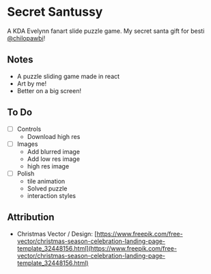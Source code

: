 # Secret Santussy

A KDA Evelynn fanart slide puzzle game. My secret santa gift for besti [@chilopawbi](https://www.twitter.com/chilopawbi)!

## Notes

- A puzzle sliding game made in react
- Art by me!
- Better on a big screen!

## To Do

- [ ] Controls
  - Download high res
- [ ] Images
  - Add blurred image
  - Add low res image 
  - high res image
- [ ] Polish 
  - tile animation
  - Solved puzzle
  - interaction styles



## Attribution

- Christmas Vector / Design: [https://www.freepik.com/free-vector/christmas-season-celebration-landing-page-template_32448156.html](https://www.freepik.com/free-vector/christmas-season-celebration-landing-page-template_32448156.html)
